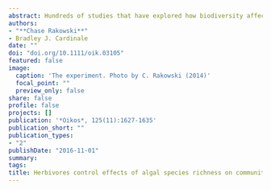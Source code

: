 ```yaml
---
abstract: Hundreds of studies that have explored how biodiversity affects the productivity and stability of ecosystems have produced a consensus that communities composed of more species tend to have higher biomass that is more stable through time. However, the majority of this work stems from studies performed using highly simplified food webs, often composed of just primary producers competing for inorganic resources in the absence of trophic interactions. When studies have incorporated trophic interactions, diversity-function relationships have been more variable, leaving open the question of how biodiversity affects the functioning of ecosystems with more trophic levels. Here we report the results of a laboratory experiment that used freshwater microcosms to test for effects of algal diversity (one or four species) on community biomass and temporal variability in the presence and absence of two different herbivore species (cladocerans *Ceriodaphnia dubia* and *Daphnia pulex*). When no herbivores were present, we found the classic pattern observed in hundreds of other studies – as species richness of algae increased, algal biomass increased, and the temporal variation in biomass decreased. This pattern was retained when one of the herbivores (*C. dubia*) was present. *Ceriodaphnia dubia* exhibited weak and non-selective grazing on the focal algae, leaving the effect of diversity on biomass and variability essentially intact. In contrast, *D. pulex* exhibited strong and selective grazing in algal polycultures that qualitatively altered both diversity–function relationships. As algal richness increased, total algal biomass decreased and variation through time increased. These changes were coupled with larger and less variable populations of *D. pulex*. Our results show that herbivory leads to a richer array of diversity–function relationships than often observed in studies focused on just one trophic level, and suggests trophic interactions should be given more attention in work that seeks to determine how biodiversity impacts the functioning of ecosystems.
authors: 
- "**Chase Rakowski**"
- Bradley J. Cardinale
date: ""
doi: "doi.org/10.1111/oik.03105"
featured: false
image: 
  caption: 'The experiment. Photo by C. Rakowski (2014)'
  focal_point: ""
  preview_only: false
share: false
profile: false
projects: []
publication: '*Oikos*, 125(11):1627-1635'
publication_short: ""
publication_types:
- "2"
publishDate: "2016-11-01"
summary: 
tags:
title: Herbivores control effects of algal species richness on community biomass and stability in a laboratory microcosm experiment
---
```

